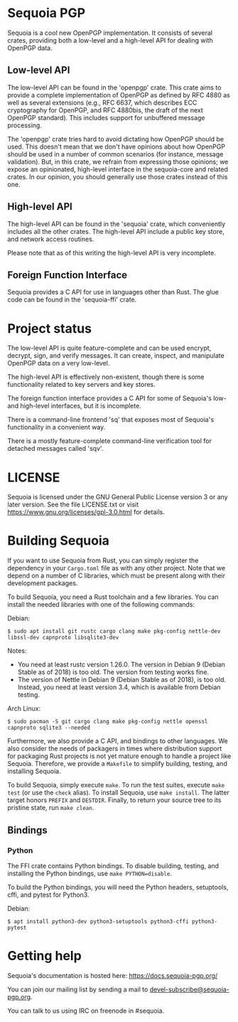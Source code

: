 Sequoia PGP
===========

Sequoia is a cool new OpenPGP implementation.  It consists of several
crates, providing both a low-level and a high-level API for dealing
with OpenPGP data.

Low-level API
-------------

The low-level API can be found in the 'openpgp' crate.  This crate
aims to provide a complete implementation of OpenPGP as defined by RFC
4880 as well as several extensions (e.g., RFC 6637, which describes
ECC cryptography for OpenPGP, and RFC 4880bis, the draft of the next
OpenPGP standard).  This includes support for unbuffered message
processing.

The 'openpgp' crate tries hard to avoid dictating how OpenPGP should
be used.  This doesn't mean that we don't have opinions about how
OpenPGP should be used in a number of common scenarios (for instance,
message validation).  But, in this crate, we refrain from expressing
those opinions; we expose an opinionated, high-level interface in the
sequoia-core and related crates.  In our opinion, you should generally
use those crates instead of this one.

High-level API
--------------

The high-level API can be found in the 'sequoia' crate, which
conveniently includes all the other crates.  The high-level API
include a public key store, and network access routines.

Please note that as of this writing the high-level API is very
incomplete.

Foreign Function Interface
--------------------------

Sequoia provides a C API for use in languages other than Rust.  The
glue code can be found in the 'sequoia-ffi' crate.

Project status
==============

The low-level API is quite feature-complete and can be used encrypt,
decrypt, sign, and verify messages.  It can create, inspect, and
manipulate OpenPGP data on a very low-level.

The high-level API is effectively non-existent, though there is some
functionality related to key servers and key stores.

The foreign function interface provides a C API for some of Sequoia's
low- and high-level interfaces, but it is incomplete.

There is a command-line frontend 'sq' that exposes most of Sequoia's
functionality in a convenient way.

There is a mostly feature-complete command-line verification tool for
detached messages called 'sqv'.

LICENSE
=======

Sequoia is licensed under the GNU General Public License version 3 or
any later version.  See the file LICENSE.txt or visit
https://www.gnu.org/licenses/gpl-3.0.html for details.

Building Sequoia
================

If you want to use Sequoia from Rust, you can simply register the
dependency in your `Cargo.toml` file as with any other project.  Note
that we depend on a number of C libraries, which must be present along
with their development packages.

To build Sequoia, you need a Rust toolchain and a few libraries. You can install
the needed libraries with one of the following commands:

Debian:

    $ sudo apt install git rustc cargo clang make pkg-config nettle-dev libssl-dev capnproto libsqlite3-dev

Notes:

  - You need at least rustc version 1.26.0.  The version in Debian 9
    (Debian Stable as of 2018) is too old.  The version from testing
    works fine.
  - The version of Nettle in Debian 9 (Debian Stable as of 2018), is
    too old.  Instead, you need at least version 3.4, which is
    available from Debian testing.

Arch Linux:

    $ sudo pacman -S git cargo clang make pkg-config nettle openssl capnproto sqlite3 --needed

Furthermore, we also provide a C API, and bindings to other languages.
We also consider the needs of packagers in times where distribution
support for packaging Rust projects is not yet mature enough to handle
a project like Sequoia.  Therefore, we provide a `Makefile` to
simplify building, testing, and installing Sequoia.

To build Sequoia, simply execute `make`.  To run the test suites,
execute `make test` (or use the `check` alias).  To install Sequoia,
use `make install`.  The latter target honors `PREFIX` and `DESTDIR`.
Finally, to return your source tree to its pristine state, run `make
clean`.

Bindings
--------

### Python

The FFI crate contains Python bindings.  To disable building, testing,
and installing the Python bindings, use `make PYTHON=disable`.

To build the Python bindings, you will need the Python headers,
setuptools, cffi, and pytest for Python3.

Debian:

    $ apt install python3-dev python3-setuptools python3-cffi python3-pytest

Getting help
============

Sequoia's documentation is hosted here: https://docs.sequoia-pgp.org/

You can join our mailing list by sending a mail to
devel-subscribe@sequoia-pgp.org.

You can talk to us using IRC on freenode in #sequoia.
